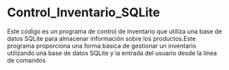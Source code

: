 # Control_Inventario_SQLite
 Este código es un programa de control de inventario que utiliza una base de datos SQLite para almacenar información sobre los productos.Este programa proporciona una forma básica de gestionar un inventario utilizando una base de datos SQLite y la entrada del usuario desde la línea de comandos
